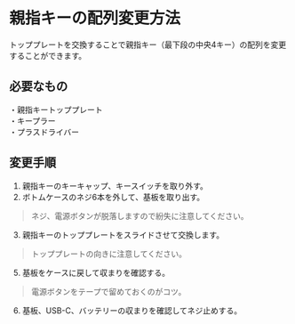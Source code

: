 # 親指キーの配列変更方法
トッププレートを交換することで親指キー（最下段の中央4キー）の配列を変更することができます。

## 必要なもの
・親指キートッププレート  
・キープラー  
・プラスドライバー  

## 変更手順
1. 親指キーのキーキャップ、キースイッチを取り外す。
2. ボトムケースのネジ6本を外して、基板を取り出す。
> ネジ、電源ボタンが脱落しますので紛失に注意してください。
3. 親指キーのトッププレートをスライドさせて交換します。  
> トッププレートの向きに注意してください。
5. 基板をケースに戻して収まりを確認する。  
> 電源ボタンをテープで留めておくのがコツ。  
6. 基板、USB-C、バッテリーの収まりを確認してネジ止めする。